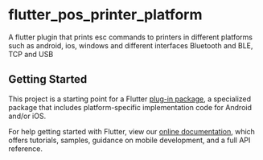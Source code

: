 # flutter_pos_printer_platform

A flutter plugin that prints esc commands to printers in different platforms such as android, ios, windows and different interfaces Bluetooth and BLE, TCP and USB

## Getting Started

This project is a starting point for a Flutter
[plug-in package](https://flutter.dev/developing-packages/),
a specialized package that includes platform-specific implementation code for
Android and/or iOS.

For help getting started with Flutter, view our
[online documentation](https://flutter.dev/docs), which offers tutorials,
samples, guidance on mobile development, and a full API reference.

